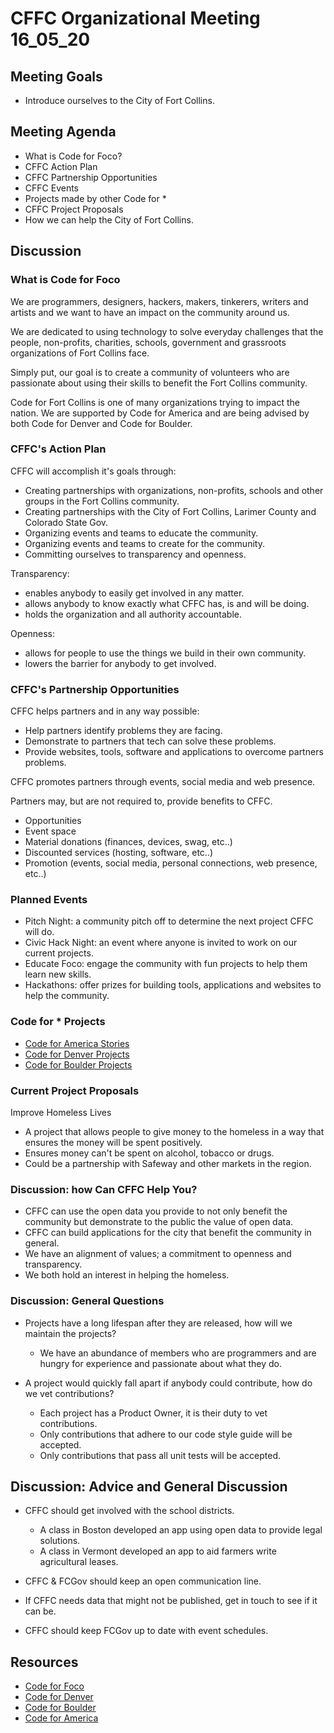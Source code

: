 # CFFC Organizational Meeting 16_05_20

## Meeting Goals

- Introduce ourselves to the City of Fort Collins.

## Meeting Agenda

- What is Code for Foco?
- CFFC Action Plan
- CFFC Partnership Opportunities
- CFFC Events
- Projects made by other Code for *
- CFFC Project Proposals
- How we can help the City of Fort Collins.

## Discussion

### What is Code for Foco

We are programmers, designers, hackers, makers, tinkerers, writers and artists and we want to have an impact on the community around us.

We are dedicated to using technology to solve everyday challenges that the people, non-profits, charities, schools, government and grassroots organizations of Fort Collins face.

Simply put, our goal is to create a community of volunteers who are passionate about using their skills to benefit the Fort Collins community.

Code for Fort Collins is one of many organizations trying to impact the nation. We are supported by Code for America and are being advised by both Code for Denver and Code for Boulder.

### CFFC's Action Plan

CFFC will accomplish it's goals through:

- Creating partnerships with organizations, non-profits, schools and other groups in the Fort Collins community.
- Creating partnerships with the City of Fort Collins, Larimer County and Colorado State Gov.
- Organizing events and teams to educate the community.
- Organizing events and teams to create for the community.
- Committing ourselves to transparency and openness.

Transparency:

- enables anybody to easily get involved in any matter.
- allows anybody to know exactly what CFFC has, is and will be doing.
- holds the organization and all authority accountable.

Openness:

- allows for people to use the things we build in their own community.
- lowers the barrier for anybody to get involved.

### CFFC's Partnership Opportunities

CFFC helps partners and in any way possible:

- Help partners identify problems they are facing.
- Demonstrate to partners that tech can solve these problems.
- Provide websites, tools, software and applications to overcome partners problems.

CFFC promotes partners through events, social media and web presence.

Partners may, but are not required to, provide benefits to CFFC.

- Opportunities
- Event space
- Material donations (finances, devices, swag, etc..)
- Discounted services (hosting, software, etc..)
- Promotion (events, social media, personal connections, web presence, etc..)

### Planned Events

- Pitch Night: a community pitch off to determine the next project CFFC will do.
- Civic Hack Night: an event where anyone is invited to work on our current projects.
- Educate Foco: engage the community with fun projects to help them learn new skills.
- Hackathons: offer prizes for building tools, applications and websites to help the community.

### Code for * Projects

- [Code for America Stories](https://www.codeforamerica.org/why-government/featured-stories)
- [Code for Denver Projects](http://www.codefordenver.org/WhatWeDo#projects)
- [Code for Boulder Projects](http://www.codeforboulder.org/projects/)

### Current Project Proposals

Improve Homeless Lives

- A project that allows people to give money to the homeless in a way that ensures the money will be spent positively.
- Ensures money can't be spent on alcohol, tobacco or drugs.
- Could be a partnership with Safeway and other markets in the region.

### Discussion: how Can CFFC Help You?

- CFFC can use the open data you provide to not only benefit the community but demonstrate to the public the value of open data.
- CFFC can build applications for the city that benefit the community in general.
- We have an alignment of values; a commitment to openness and transparency.
- We both hold an interest in helping the homeless.

### Discussion: General Questions

- Projects have a long lifespan after they are released, how will we maintain the projects?

  - We have an abundance of members who are programmers and are hungry for experience and passionate about what they do.

- A project would quickly fall apart if anybody could contribute, how do we vet contributions?

  - Each project has a Product Owner, it is their duty to vet contributions.
  - Only contributions that adhere to our code style guide will be accepted.
  - Only contributions that pass all unit tests will be accepted.

## Discussion: Advice and General Discussion

- CFFC should get involved with the school districts.

  - A class in Boston developed an app using open data to provide legal solutions.
  - A class in Vermont developed an app to aid farmers write agricultural leases.

- CFFC & FCGov should keep an open communication line.
- If CFFC needs data that might not be published, get in touch to see if it can be.
- CFFC should keep FCGov up to date with event schedules.

## Resources

- [Code for Foco](http://www.gocodefoco.org)
- [Code for Denver](http://www.codefordenver.org/)
- [Code for Boulder](http://www.codeforboulder.org/)
- [Code for America](https://www.codeforamerica.org/)
